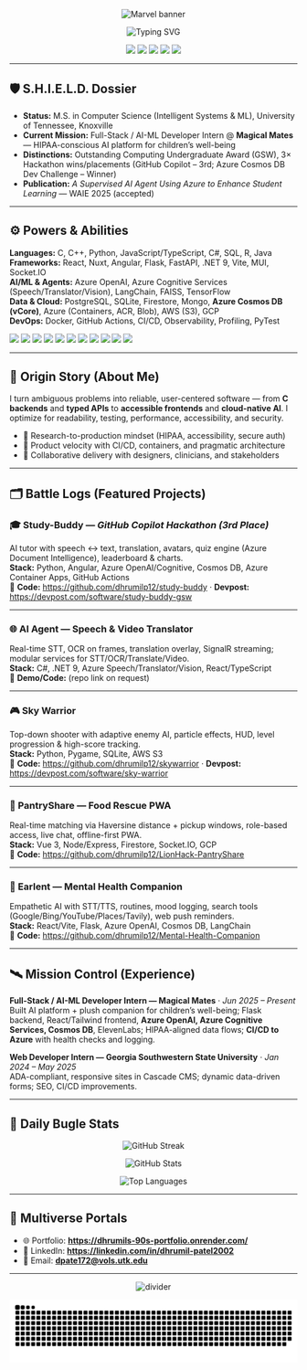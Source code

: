 <!-- Top Cinematic Banner -->
<p align="center">
  <img src="https://capsule-render.vercel.app/api?type=waving&height=220&color=0:0B0B0B,100:BD0E0E&text=DHRUMIL%20'IRON%20DEV'%20PATEL&fontAlign=50&fontAlignY=38&fontColor=FFFFFF&desc=Full-Stack%20%7C%20AI%2FML%20%7C%20Cloud&descAlign=50&descAlignY=63" alt="Marvel banner"/>
</p>

<!-- Typing Intro -->
<p align="center">
  <img src="https://readme-typing-svg.demolab.com?font=Fira+Code&pause=1100&center=true&vCenter=true&width=900&lines=Building+human-centered+AI+%26+polished+UX;C+backends%2C+Nuxt%2FReact+frontends%2C+Azure%2FAWS+cloud;Available+for+Internship%2FCo-op+%282025-26%29" alt="Typing SVG"/>
</p>

<!-- S.H.I.E.L.D. Badges -->
<p align="center">
  <img src="https://img.shields.io/badge/S.H.I.E.L.D.-Clearance%20Alpha-black?style=for-the-badge&logo=readthedocs&logoColor=white">
  <img src="https://img.shields.io/badge/Base-Knoxville,%20TN-BD0E0E?style=for-the-badge&logo=google-maps&logoColor=white">
  <a href="mailto:dpate172@vols.utk.edu"><img src="https://img.shields.io/badge/Contact-dpate172%40vols.utk.edu-0B0B0B?style=for-the-badge&logo=gmail&logoColor=white"></a>
  <a href="https://linkedin.com/in/dhrumil-patel2002" target="_blank"><img src="https://img.shields.io/badge/LinkedIn-Profile-0A66C2?style=for-the-badge&logo=linkedin&logoColor=white"></a>
  <a href="https://dhrumils-90s-portfolio.onrender.com/" target="_blank"><img src="https://img.shields.io/badge/Portfolio-Live-BD0E0E?style=for-the-badge&logo=vercel&logoColor=white"></a>
</p>

---

## 🛡️ S.H.I.E.L.D. Dossier

- **Status:** M.S. in Computer Science (Intelligent Systems & ML), University of Tennessee, Knoxville  
- **Current Mission:** Full-Stack / AI-ML Developer Intern @ **Magical Mates** — HIPAA-conscious AI platform for children’s well-being  
- **Distinctions:** Outstanding Computing Undergraduate Award (GSW), 3× Hackathon wins/placements (GitHub Copilot – 3rd; Azure Cosmos DB Dev Challenge – Winner)  
- **Publication:** *A Supervised AI Agent Using Azure to Enhance Student Learning* — WAIE 2025 (accepted)

---

## ⚙️ Powers & Abilities

**Languages:** C, C++, Python, JavaScript/TypeScript, C#, SQL, R, Java  
**Frameworks:** React, Nuxt, Angular, Flask, FastAPI, .NET 9, Vite, MUI, Socket.IO  
**AI/ML & Agents:** Azure OpenAI, Azure Cognitive Services (Speech/Translator/Vision), LangChain, FAISS, TensorFlow  
**Data & Cloud:** PostgreSQL, SQLite, Firestore, Mongo, **Azure Cosmos DB (vCore)**, Azure (Containers, ACR, Blob), AWS (S3), GCP  
**DevOps:** Docker, GitHub Actions, CI/CD, Observability, Profiling, PyTest

<p>
  <img src="https://img.shields.io/badge/C-00599C?logo=c&logoColor=white" />
  <img src="https://img.shields.io/badge/C%2B%2B-00599C?logo=cplusplus&logoColor=white" />
  <img src="https://img.shields.io/badge/Python-3776AB?logo=python&logoColor=white" />
  <img src="https://img.shields.io/badge/TypeScript-3178C6?logo=typescript&logoColor=white" />
  <img src="https://img.shields.io/badge/.NET-512BD4?logo=dotnet&logoColor=white" />
  <img src="https://img.shields.io/badge/React-20232a?logo=react&logoColor=61DAFB" />
  <img src="https://img.shields.io/badge/Nuxt-00DC82?logo=nuxt.js&logoColor=white" />
  <img src="https://img.shields.io/badge/Azure-0078D4?logo=microsoftazure&logoColor=white" />
  <img src="https://img.shields.io/badge/AWS-232F3E?logo=amazonaws&logoColor=white" />
  <img src="https://img.shields.io/badge/Cosmos%20DB-2C3E50?logo=microsoftazure&logoColor=white" />
  <img src="https://img.shields.io/badge/Docker-2496ED?logo=docker&logoColor=white" />
</p>

---

## 📜 Origin Story (About Me)

I turn ambiguous problems into reliable, user-centered software — from **C backends** and **typed APIs** to **accessible frontends** and **cloud-native AI**. I optimize for readability, testing, performance, accessibility, and security.

- 🧪 Research-to-production mindset (HIPAA, accessibility, secure auth)  
- 🚀 Product velocity with CI/CD, containers, and pragmatic architecture  
- 🤝 Collaborative delivery with designers, clinicians, and stakeholders

---

## 🗂️ Battle Logs (Featured Projects)

### 🎓 Study-Buddy — *GitHub Copilot Hackathon (3rd Place)*
AI tutor with speech ↔ text, translation, avatars, quiz engine (Azure Document Intelligence), leaderboard & charts.  
**Stack:** Python, Angular, Azure OpenAI/Cognitive, Cosmos DB, Azure Container Apps, GitHub Actions  
🔗 **Code:** https://github.com/dhrumilp12/study-buddy · **Devpost:** https://devpost.com/software/study-buddy-gsw

---

### 🌐 AI Agent — Speech & Video Translator
Real-time STT, OCR on frames, translation overlay, SignalR streaming; modular services for STT/OCR/Translate/Video.  
**Stack:** C#, .NET 9, Azure Speech/Translator/Vision, React/TypeScript  
🔗 **Demo/Code:** (repo link on request)

---

### 🎮 Sky Warrior
Top-down shooter with adaptive enemy AI, particle effects, HUD, level progression & high-score tracking.  
**Stack:** Python, Pygame, SQLite, AWS S3  
🔗 **Code:** https://github.com/dhrumilp12/skywarrior · **Devpost:** https://devpost.com/software/sky-warrior

---

### 🥗 PantryShare — Food Rescue PWA
Real-time matching via Haversine distance + pickup windows, role-based access, live chat, offline-first PWA.  
**Stack:** Vue 3, Node/Express, Firestore, Socket.IO, GCP  
🔗 **Code:** https://github.com/dhrumilp12/LionHack-PantryShare

---

### 💬 Earlent — Mental Health Companion
Empathetic AI with STT/TTS, routines, mood logging, search tools (Google/Bing/YouTube/Places/Tavily), web push reminders.  
**Stack:** React/Vite, Flask, Azure OpenAI, Cosmos DB, LangChain  
🔗 **Code:** https://github.com/dhrumilp12/Mental-Health-Companion

---

## 🛰️ Mission Control (Experience)

**Full-Stack / AI-ML Developer Intern — Magical Mates** · *Jun 2025 – Present*  
Built AI platform + plush companion for children’s well-being; Flask backend, React/Tailwind frontend, **Azure OpenAI, Azure Cognitive Services, Cosmos DB**, ElevenLabs; HIPAA-aligned data flows; **CI/CD to Azure** with health checks and logging.

**Web Developer Intern — Georgia Southwestern State University** · *Jan 2024 – May 2025*  
ADA-compliant, responsive sites in Cascade CMS; dynamic data-driven forms; SEO, CI/CD improvements.

---

## 📰 Daily Bugle Stats

<p align="center">
  <img src="https://streak-stats.demolab.com?user=dhrumilp12&theme=dark&hide_border=true&ring=BD0E0E&fire=BD0E0E&currStreakLabel=FFFFFF" alt="GitHub Streak"/>
</p>
<p align="center">
  <img src="https://github-readme-stats.vercel.app/api?username=dhrumilp12&show_icons=true&theme=dark&hide_border=true&title_color=BD0E0E&icon_color=BD0E0E" alt="GitHub Stats"/>
</p>
<p align="center">
  <img src="https://github-readme-stats.vercel.app/api/top-langs/?username=dhrumilp12&layout=compact&theme=dark&hide_border=true&title_color=BD0E0E" alt="Top Languages"/>
</p>

---

## 🔗 Multiverse Portals

- 🌐 Portfolio: **https://dhrumils-90s-portfolio.onrender.com/**
- 💼 LinkedIn: **https://linkedin.com/in/dhrumil-patel2002**
- 📧 Email: **dpate172@vols.utk.edu**

---

<!-- Footer Divider -->
<p align="center">
  <img src="https://capsule-render.vercel.app/api?type=rect&height=5&color=BD0E0E&section=footer" alt="divider"/>
</p>

<!-- Optional: Commit Snake (just uncomment if you want it) -->

![snake gif](https://raw.githubusercontent.com/Platane/snk/output/github-contribution-grid-snake.svg)

